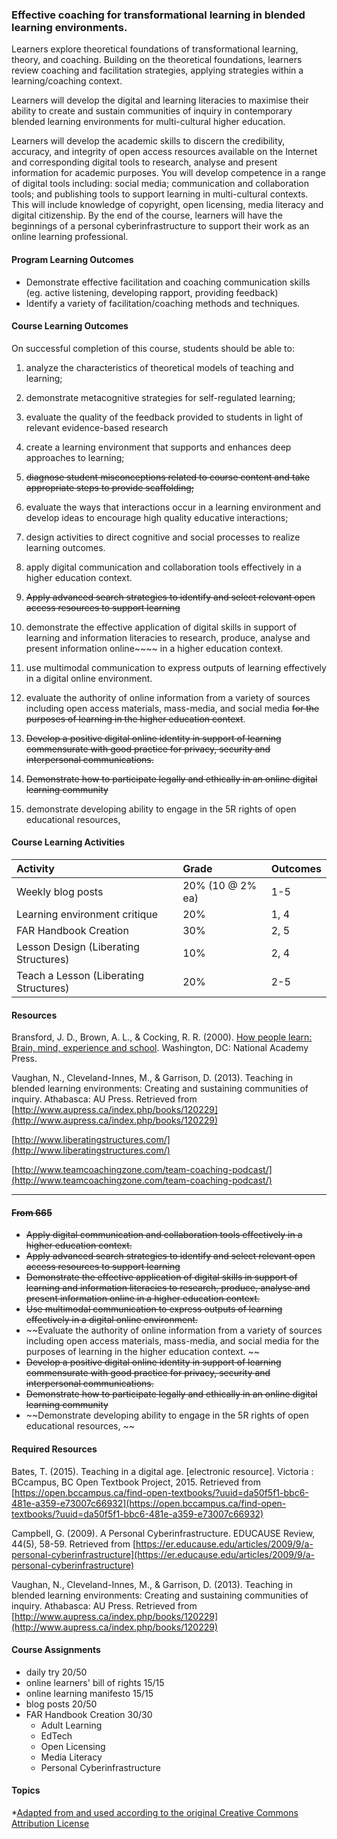 ### Effective coaching for transformational learning in blended learning environments.

Learners explore theoretical foundations of transformational learning, theory, and coaching. Building on the theoretical foundations, learners review coaching and facilitation strategies, applying strategies within a learning/coaching context.

Learners will develop the digital and learning literacies to maximise their ability to create and sustain communities of inquiry in contemporary blended learning environments for multi-cultural higher education.

Learners will develop the academic skills to discern the credibility, accuracy, and integrity of open access resources available on the Internet and corresponding digital tools to research, analyse and present information for academic purposes.  You will develop competence in a range of digital tools including: social media; communication and collaboration tools;  and publishing tools to support learning in multi-cultural contexts. This will include knowledge of copyright, open licensing, media literacy and digital citizenship. By the end of the course, learners will have the beginnings of a personal cyberinfrastructure to support their work as an online learning professional.

#### Program Learning Outcomes

* Demonstrate effective facilitation and coaching communication skills \(eg. active listening, developing rapport, providing feedback\)
* Identify a variety of facilitation/coaching methods and techniques.

#### Course Learning Outcomes

On successful completion of this course, students should be able to:

1. analyze the characteristics of theoretical models of teaching and learning;

2. demonstrate metacognitive strategies for self-regulated learning;

3. evaluate the quality of the feedback provided to students in light of relevant evidence-based research

4. create a learning environment that supports and enhances deep approaches to learning;

5. ~~diagnose student misconceptions related to course content and take appropriate steps to provide scaffolding;~~

6. evaluate the ways that interactions occur in a learning environment and develop ideas to encourage high quality educative interactions;

7. design activities to direct cognitive and social processes to realize learning outcomes.

8. apply digital communication and collaboration tools effectively in a higher education context.

9. ~~Apply advanced search strategies to identify and select relevant open access resources to support learning~~

10. demonstrate the effective application of digital skills in support of learning and information literacies to research, produce, analyse and present information online~~~~ in a higher education contex~~t~~.

11. use multimodal communication to express outputs of learning effectively in a digital online environment.

12. evaluate the authority of online information from a variety of sources including open access materials, mass-media, and social media ~~for the purposes of learning in the higher education context~~. 
13. ~~Develop a positive digital online identity in support of learning commensurate with good practice for privacy, security and interpersonal communications.~~
14. ~~Demonstrate how to participate legally and ethically in an online digital learning community~~
15. demonstrate developing ability to engage in the 5R rights of open educational resources, 

#### Course Learning Activities

| Activity | Grade | Outcomes |
| :--- | :--- | :--- |
| Weekly blog posts | 20% \(10 @ 2% ea\) | 1-5 |
| Learning environment critique | 20% | 1, 4 |
| FAR Handbook Creation | 30% | 2, 5 |
| Lesson Design \(Liberating Structures\) | 10% | 2, 4 |
| Teach a Lesson \(Liberating Structures\) | 20% | 2-5 |

#### Resources

Bransford, J. D., Brown, A. L., & Cocking, R. R. \(2000\). [How people learn: Brain, mind, experience and school](https://www.nap.edu/read/9853/chapter/1). Washington, DC: National Academy Press.

Vaughan, N., Cleveland-Innes, M., & Garrison, D. \(2013\). Teaching in blended learning environments: Creating and sustaining communities of inquiry. Athabasca: AU Press. Retrieved from [http://www.aupress.ca/index.php/books/120229](http://www.aupress.ca/index.php/books/120229)

[http://www.liberatingstructures.com/](http://www.liberatingstructures.com/)

[http://www.teamcoachingzone.com/team-coaching-podcast/](http://www.teamcoachingzone.com/team-coaching-podcast/)

---

#### ~~From 665~~

* ~~Apply digital communication and collaboration tools effectively in a higher education context.~~
* ~~Apply advanced search strategies to identify and select relevant open access resources to support learning~~
* ~~Demonstrate the effective application of digital skills in support of learning and information literacies to research, produce, analyse and present information online in a higher education context.~~
* ~~Use multimodal communication to express outputs of learning effectively in a digital online environment.~~
* ~~Evaluate the authority of online information from a variety of sources including open access materials, mass-media, and social media for the purposes of learning in the higher education context. ~~
* ~~Develop a positive digital online identity in support of learning commensurate with good practice for privacy, security and interpersonal communications.~~
* ~~Demonstrate how to participate legally and ethically in an online digital learning community~~
* ~~Demonstrate developing ability to engage in the 5R rights of open educational resources, ~~

#### Required Resources

Bates, T. \(2015\). Teaching in a digital age. \[electronic resource\]. Victoria : BCcampus, BC Open Textbook Project, 2015. Retrieved from [https://open.bccampus.ca/find-open-textbooks/?uuid=da50f5f1-bbc6-481e-a359-e73007c66932](https://open.bccampus.ca/find-open-textbooks/?uuid=da50f5f1-bbc6-481e-a359-e73007c66932)

Campbell, G. \(2009\). A Personal Cyberinfrastructure. EDUCAUSE Review, 44\(5\), 58-59. Retrieved from [https://er.educause.edu/articles/2009/9/a-personal-cyberinfrastructure](https://er.educause.edu/articles/2009/9/a-personal-cyberinfrastructure)

Vaughan, N., Cleveland-Innes, M., & Garrison, D. \(2013\). Teaching in blended learning environments: Creating and sustaining communities of inquiry. Athabasca: AU Press. Retrieved from [http://www.aupress.ca/index.php/books/120229](http://www.aupress.ca/index.php/books/120229)

#### Course Assignments

* daily try 20/50
* online learners' bill of rights 15/15
* online learning manifesto 15/15
* blog posts 20/50
* FAR Handbook Creation 30/30
  * Adult Learning
  * EdTech
  * Open Licensing
  * Media Literacy
  * Personal Cyberinfrastructure

#### Topics

\*[Adapted from and used according to the original Creative Commons Attribution License](https://oeru.org/oeru-partners/otago-polytechnic/learning-in-a-digital-age)

